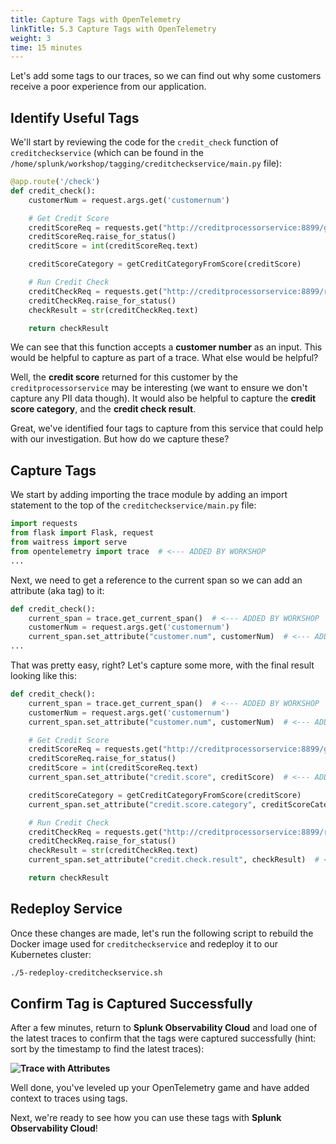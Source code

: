 ```yaml
---
title: Capture Tags with OpenTelemetry
linkTitle: 5.3 Capture Tags with OpenTelemetry
weight: 3
time: 15 minutes
---
```


Let's add some tags to our traces, so we can find out why some customers receive a poor experience from our application.

## Identify Useful Tags

We'll start by reviewing the code for the `credit_check` function of `creditcheckservice` (which can be found in the `/home/splunk/workshop/tagging/creditcheckservice/main.py` file):

```` python
@app.route('/check')
def credit_check():
    customerNum = request.args.get('customernum')

    # Get Credit Score
    creditScoreReq = requests.get("http://creditprocessorservice:8899/getScore?customernum=" + customerNum)
    creditScoreReq.raise_for_status()
    creditScore = int(creditScoreReq.text)

    creditScoreCategory = getCreditCategoryFromScore(creditScore)

    # Run Credit Check
    creditCheckReq = requests.get("http://creditprocessorservice:8899/runCreditCheck?customernum=" + str(customerNum) + "&score=" + str(creditScore))
    creditCheckReq.raise_for_status()
    checkResult = str(creditCheckReq.text)

    return checkResult
````

We can see that this function accepts a **customer number** as an input.  This would be helpful to capture as part of a trace.  What else would be helpful?

Well, the **credit score** returned for this customer by the `creditprocessorservice` may be interesting (we want to ensure we don't capture any PII data though).  It would also be helpful to capture the **credit score category**, and the **credit check result**.

Great, we've identified four tags to capture from this service that could help with our investigation.  But how do we capture these?

## Capture Tags

We start by adding importing the trace module by adding an import statement to the top of the `creditcheckservice/main.py` file:

```` python
import requests
from flask import Flask, request
from waitress import serve
from opentelemetry import trace  # <--- ADDED BY WORKSHOP
...
````

Next, we need to get a reference to the current span so we can add an attribute (aka tag) to it:

```` python
def credit_check():
    current_span = trace.get_current_span()  # <--- ADDED BY WORKSHOP
    customerNum = request.args.get('customernum')
    current_span.set_attribute("customer.num", customerNum)  # <--- ADDED BY WORKSHOP
...
````

That was pretty easy, right?  Let's capture some more, with the final result looking like this:

```` python
def credit_check():
    current_span = trace.get_current_span()  # <--- ADDED BY WORKSHOP
    customerNum = request.args.get('customernum')
    current_span.set_attribute("customer.num", customerNum)  # <--- ADDED BY WORKSHOP

    # Get Credit Score
    creditScoreReq = requests.get("http://creditprocessorservice:8899/getScore?customernum=" + customerNum)
    creditScoreReq.raise_for_status()
    creditScore = int(creditScoreReq.text)
    current_span.set_attribute("credit.score", creditScore)  # <--- ADDED BY WORKSHOP

    creditScoreCategory = getCreditCategoryFromScore(creditScore)
    current_span.set_attribute("credit.score.category", creditScoreCategory)  # <--- ADDED BY WORKSHOP

    # Run Credit Check
    creditCheckReq = requests.get("http://creditprocessorservice:8899/runCreditCheck?customernum=" + str(customerNum) + "&score=" + str(creditScore))
    creditCheckReq.raise_for_status()
    checkResult = str(creditCheckReq.text)
    current_span.set_attribute("credit.check.result", checkResult)  # <--- ADDED BY WORKSHOP

    return checkResult
````

## Redeploy Service

Once these changes are made, let's run the following script to rebuild the Docker image used for `creditcheckservice` and redeploy it to our Kubernetes cluster:

```` bash
./5-redeploy-creditcheckservice.sh
````

## Confirm Tag is Captured Successfully

After a few minutes, return to **Splunk Observability Cloud** and load one of the latest traces to confirm that the tags were captured successfully (hint: sort by the timestamp to find the latest traces):

**![Trace with Attributes](../images/trace_with_attributes.png)**

Well done, you've leveled up your OpenTelemetry game and have added context to traces using tags.

Next, we're ready to see how you can use these tags with **Splunk Observability Cloud**!
